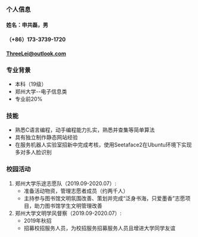### 个人信息
#### 姓名：申共磊，男
#### （+86）173-3739-1720
#### ThreeLei@outlook.com
### 专业背景
- 本科（19级）
- 郑州大学--电子信息类
- 专业前20%

### 技能
- 熟悉C语言编程，动手编程能力扎实，熟悉并查集等简单算法
- 具有独立制作静态网站经验
- 在服务机器人实验室招新中完成考核，使用Seetaface2在Ubuntu环境下实现多对多人脸识别

### 校园活动
1. 郑州大学乐途志愿队（2019.09-2020.07）:
    - 准备活动物资，管理志愿者成员（约两千人）
    - 主持参与图书馆文明氛围改善、策划并完成“泛身书海，只爱墨香”志愿项目，助力图书馆学生文明管理改善
2. 郑州大学文明学风督察（2019.09-2020.07）:
    - 2019年秋招
    - 招募校招服务人员，为校招服务招募服务人员且增进大学同学友谊
